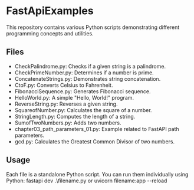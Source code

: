 # FastApiExamples

This repository contains various Python scripts demonstrating different programming concepts and utilities.

## Files

- CheckPalindrome.py: Checks if a given string is a palindrome.
- CheckPrimeNumber.py: Determines if a number is prime.
- ConcatenateStrings.py: Demonstrates string concatenation.
- CtoF.py: Converts Celsius to Fahrenheit.
- FibonacciSequence.py: Generates Fibonacci sequence.
- HelloWorld.py: A simple "Hello, World!" program.
- ReverseString.py: Reverses a given string.
- SquareofNumber.py: Calculates the square of a number.
- StringLength.py: Computes the length of a string.
- SumofTwoNumbers.py: Adds two numbers.
- chapter03_path_parameters_01.py: Example related to FastAPI path parameters.
- gcd.py: Calculates the Greatest Common Divisor of two numbers.

## Usage

Each file is a standalone Python script. You can run them individually using Python:
fastapi dev .\filename.py
or
uvicorn filename:app --reload
 
